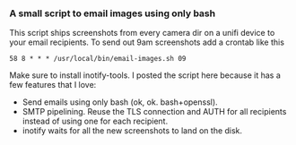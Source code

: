 ### A small script to email images using only bash
This script ships screenshots from every camera dir on a unifi device to your email recipients. To send out 9am screenshots add a crontab like this
```crontab
58 8 * * * /usr/local/bin/email-images.sh 09
```
Make sure to install inotify-tools. I posted the script here because it has a few features that I love:

- Send emails using only bash (ok, ok. bash+openssl).
- SMTP pipelining. Reuse the TLS connection and AUTH for all recipients instead of using one for each recipient.
- inotify waits for all the new screenshots to land on the disk.
